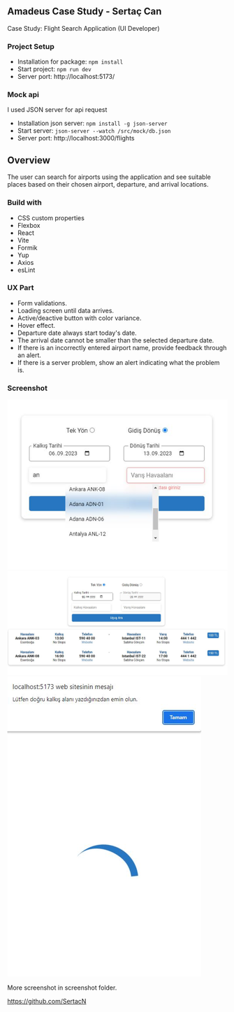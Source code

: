 <h2>Amadeus Case Study - Sertaç Can</h2>
Case Study: Flight Search Application (UI Developer)

<h3>Project Setup</h3>

- Installation for package: `npm install`
- Start project: `npm run dev`
- Server port: http://localhost:5173/

<h3>Mock api</h3>

I used JSON server for api request

- Installation json server: `npm install -g json-server`
- Start server: `json-server --watch /src/mock/db.json`
- Server port: http://localhost:3000/flights

<h2>Overview</h2>
<p>The user can search for airports using the application and see suitable places based on their chosen airport, departure, and arrival locations.</p>

<h3>Build with</h3>

- CSS custom properties
- Flexbox
- React
- Vite
- Formik
- Yup
- Axios
- esLint

<h3>UX Part</h3>

- Form validations.
- Loading screen until data arrives.
- Active/deactive button with color variance.
- Hover effect.
- Departure date always start today's date.
- The arrival date cannot be smaller than the selected departure date.
- If there is an incorrectly entered airport name, provide feedback through an alert.
- If there is a server problem, show an alert indicating what the problem is.

<h3>Screenshot</h3>

![](./screenshot/5.JPG)
![](./screenshot/6.JPG)
![](./screenshot/7.JPG)

More screenshot in screenshot folder.

https://github.com/SertacN
